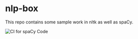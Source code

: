 # nlp-box

This repo contains some sample work in nltk as well as spaCy.







![CI for spaCy Code](https://github.com/ehom/nlp-box/workflows/CI%20for%20spaCy%20Code/badge.svg)
